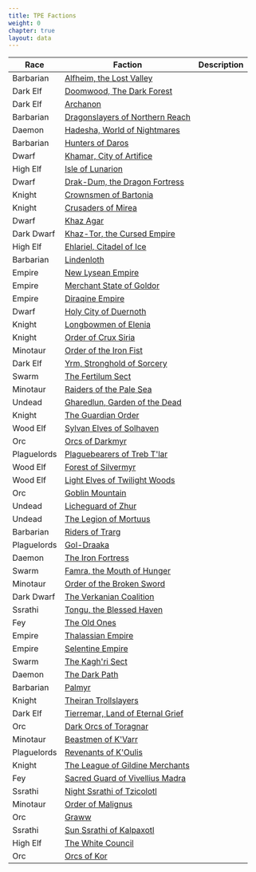 ```yaml
---
title: TPE Factions
weight: 0
chapter: true
layout: data
---
```


Race|Faction|Description
---|---|---
<i class="xa xa-lightning-storm"></i> Barbarian|[<i class="xa xa-bottle-vapors"></i> Alfheim, the Lost Valley](/posts/wbc3/tpe/faction/alfheim)|
<i class="xa xa-dripping-blade"></i> Dark Elf|[<i class="xa xa-alligator-clip"></i> Doomwood, The Dark Forest](/posts/wbc3/tpe/faction/doomwood)|
<i class="xa xa-dripping-blade"></i> Dark Elf|[<i class="xa xa-ammo-bag"></i> Archanon](/posts/wbc3/tpe/faction/archanon)|
<i class="xa xa-lightning-storm"></i> Barbarian|[<i class="xa xa-bottled-bolt"></i> Dragonslayers of Northern Reach](/posts/wbc3/tpe/faction/dragonslayers)|
<i class="xa xa-flaming-claw"></i> Daemon|[<i class="xa xa-fizzing-flask"></i> Hadesha, World of Nightmares](/posts/wbc3/tpe/faction/hadesha)|
<i class="xa xa-lightning-storm"></i> Barbarian|[<i class="xa xa-broken-bottle"></i> Hunters of Daros](/posts/wbc3/tpe/faction/daros)|
<i class="xa xa-beer"></i> Dwarf|[<i class="xa xa-compass"></i> Khamar, City of Artifice](/posts/wbc3/tpe/faction/khamar)|
<i class="xa xa-moon-sun"></i> High Elf|[<i class="xa xa-lantern-flame"></i> Isle of Lunarion](/posts/wbc3/tpe/faction/lunarion)|
<i class="xa xa-beer"></i> Dwarf|[<i class="xa xa-candle"></i> Drak-Dum, the Dragon Fortress](/posts/wbc3/tpe/faction/drakdum)|
<i class="xa xa-helmet"></i> Knight|[<i class="xa xa-seagull"></i> Crownsmen of Bartonia](/posts/wbc3/tpe/faction/bartonia)|
<i class="xa xa-helmet"></i> Knight|[<i class="xa xa-match"></i> Crusaders of Mirea](/posts/wbc3/tpe/faction/mirea)|
<i class="xa xa-beer"></i> Dwarf|[<i class="xa xa-crown"></i> Khaz Agar](/posts/wbc3/tpe/faction/khazagar)|
<i class="xa xa-gear-hammer"></i> Dark Dwarf|[<i class="xa xa-vial"></i> Khaz-Tor, the Cursed Empire](/posts/wbc3/tpe/faction/khaztor)|
<i class="xa xa-moon-sun"></i> High Elf|[<i class="xa xa-key-basic"></i> Ehlariel, Citadel of Ice](/posts/wbc3/tpe/faction/ehlariel)|
<i class="xa xa-lightning-storm"></i> Barbarian|[<i class="xa xa-bubbling-potion"></i> Lindenloth](/posts/wbc3/tpe/faction/lindenloth)|
<i class="xa xa-queen-crown"></i> Empire|[<i class="xa xa-horseshoe"></i> New Lysean Empire](/posts/wbc3/tpe/faction/newlysean)|
<i class="xa xa-queen-crown"></i> Empire|[<i class="xa xa-crown-of-thorns"></i> Merchant State of Goldor](/posts/wbc3/tpe/faction/goldor)|
<i class="xa xa-queen-crown"></i> Empire|[<i class="xa xa-hydra"></i> Diraqine Empire](/posts/wbc3/tpe/faction/diraqine)|
<i class="xa xa-beer"></i> Dwarf|[<i class="xa xa-castle-flag"></i> Holy City of Duernoth](/posts/wbc3/tpe/faction/duernoth)|
<i class="xa xa-helmet"></i> Knight|[<i class="xa xa-medical-pack"></i> Longbowmen of Elenia](/posts/wbc3/tpe/faction/elenia)|
<i class="xa xa-helmet"></i> Knight|[<i class="xa xa-mirror"></i> Order of Crux Siria](/posts/wbc3/tpe/faction/cruxsiria)|
<i class="xa xa-horns"></i> Minotaur|[<i class="xa xa-potion"></i> Order of the Iron Fist](/posts/wbc3/tpe/faction/ironfist)|
<i class="xa xa-dripping-blade"></i> Dark Elf|[<i class="xa xa-book"></i> Yrm, Stronghold of Sorcery](/posts/wbc3/tpe/faction/yrm)|
<i class="xa xa-beetle"></i> Swarm|[<i class="xa xa-torch"></i> The Fertilum Sect](/posts/wbc3/tpe/faction/fertilum)|
<i class="xa xa-horns"></i> Minotaur|[<i class="xa xa-quill-ink"></i> Raiders of the Pale Sea](/posts/wbc3/tpe/faction/palesea)|
<i class="xa xa-skull"></i> Undead|[<i class="xa xa-wooden-sign"></i> Gharedlun, Garden of the Dead](/posts/wbc3/tpe/faction/gharedlun)|
<i class="xa xa-helmet"></i> Knight|[<i class="xa xa-nails"></i> The Guardian Order](/posts/wbc3/tpe/faction/guardian)|
<i class="xa xa-leaf"></i> Wood Elf|[<i class="xa xa-fish"></i> Sylvan Elves of Solhaven](/posts/wbc3/tpe/faction/solhaven)|
<i class="xa xa-blade-bite"></i> Orc|[<i class="xa xa-ship-emblem"></i> Orcs of Darkmyr](/posts/wbc3/tpe/faction/darkmyr)|
<i class="xa xa-eye-monster"></i> Plaguelords|[<i class="xa xa-snorkel"></i> Plaguebearers of Treb T'lar](/posts/wbc3/tpe/faction/trebtlar)|
<i class="xa xa-leaf"></i> Wood Elf|[<i class="xa xa-cat"></i> Forest of Silvermyr](/posts/wbc3/tpe/faction/silvermyr)|
<i class="xa xa-leaf"></i> Wood Elf|[<i class="xa xa-dragonfly"></i> Light Elves of Twilight Woods](/posts/wbc3/tpe/faction/twilightwoods)|
<i class="xa xa-blade-bite"></i> Orc|[<i class="xa xa-rune-stone"></i> Goblin Mountain](/posts/wbc3/tpe/faction/goblinmountain)|
<i class="xa xa-skull"></i> Undead|[<i class="xa xa-bird-claw"></i> Licheguard of Zhur](/posts/wbc3/tpe/faction/zhur)|
<i class="xa xa-skull"></i> Undead|[<i class="xa xa-butterfly"></i> The Legion of Mortuus](/posts/wbc3/tpe/faction/mortuus)|
<i class="xa xa-lightning-storm"></i> Barbarian|[<i class="xa xa-corked-tube"></i> Riders of Trarg](/posts/wbc3/tpe/faction/trarg)|
<i class="xa xa-eye-monster"></i> Plaguelords|[<i class="xa xa-slash-ring"></i> Gol-Draaka](/posts/wbc3/tpe/faction/goldraaka)|
<i class="xa xa-flaming-claw"></i> Daemon|[<i class="xa xa-round-bottom-flask"></i> The Iron Fortress](/posts/wbc3/tpe/faction/ironfortress)|
<i class="xa xa-beetle"></i> Swarm|[<i class="xa xa-three-keys"></i> Famra, the Mouth of Hunger](/posts/wbc3/tpe/faction/famra)|
<i class="xa xa-horns"></i> Minotaur|[<i class="xa xa-ping-pong"></i> Order of the Broken Sword](/posts/wbc3/tpe/faction/brokensword)|
<i class="xa xa-gear-hammer"></i> Dark Dwarf|[<i class="xa xa-vase"></i> The Verkanian Coalition](/posts/wbc3/tpe/faction/verkanian)|
<i class="xa xa-gecko"></i> Ssrathi|[<i class="xa xa-syringe"></i> Tongu, the Blessed Haven](/posts/wbc3/tpe/faction/tongu)|
<i class="xa xa-fairy"></i> Fey|[<i class="xa xa-key"></i> The Old Ones](/posts/wbc3/tpe/faction/oldones)|
<i class="xa xa-queen-crown"></i> Empire|[<i class="xa xa-jigsaw-piece"></i> Thalassian Empire](/posts/wbc3/tpe/faction/thalassian)|
<i class="xa xa-queen-crown"></i> Empire|[<i class="xa xa-hourglass"></i> Selentine Empire](/posts/wbc3/tpe/faction/selentine)|
<i class="xa xa-beetle"></i> Swarm|[<i class="xa xa-trophy"></i> The Kagh'ri Sect](/posts/wbc3/tpe/faction/kaghri)|
<i class="xa xa-flaming-claw"></i> Daemon|[<i class="xa xa-flask"></i> The Dark Path](/posts/wbc3/tpe/faction/darkpath)|
<i class="xa xa-lightning-storm"></i> Barbarian|[<i class="xa xa-heart-bottle"></i> Palmyr](/posts/wbc3/tpe/faction/palmyr)|
<i class="xa xa-helmet"></i> Knight|[<i class="xa xa-ocarina"></i> Theiran Trollslayers](/posts/wbc3/tpe/faction/theiran)|
<i class="xa xa-dripping-blade"></i> Dark Elf|[<i class="xa xa-ball"></i> Tierremar, Land of Eternal Grief](/posts/wbc3/tpe/faction/tierremar)|
<i class="xa xa-blade-bite"></i> Orc|[<i class="xa xa-ringing-bell"></i> Dark Orcs of Toragnar](/posts/wbc3/tpe/faction/toragnar)|
<i class="xa xa-horns"></i> Minotaur|[<i class="xa xa-pawn"></i> Beastmen of K'Varr](/posts/wbc3/tpe/faction/kvarr)|
<i class="xa xa-eye-monster"></i> Plaguelords|[<i class="xa xa-soccer-ball"></i> Revenants of K'Oulis](/posts/wbc3/tpe/faction/koulis)|
<i class="xa xa-helmet"></i> Knight|[<i class="xa xa-noose"></i> The League of Gildine Merchants](/posts/wbc3/tpe/faction/gildine)|
<i class="xa xa-fairy"></i> Fey|[<i class="xa xa-kettlebell"></i> Sacred Guard of Vivellius Madra](/posts/wbc3/tpe/faction/vivellius)|
<i class="xa xa-gecko"></i> Ssrathi|[<i class="xa xa-rabbit"></i> Night Ssrathi of Tzicolotl](/posts/wbc3/tpe/faction/tzicolotl)|
<i class="xa xa-horns"></i> Minotaur|[<i class="xa xa-pills"></i> Order of Malignus](/posts/wbc3/tpe/faction/malignus)|
<i class="xa xa-blade-bite"></i> Orc|[<i class="xa xa-shark"></i> Graww](/posts/wbc3/tpe/faction/graww)|
<i class="xa xa-gecko"></i> Ssrathi|[<i class="xa xa-stopwatch"></i> Sun Ssrathi of Kalpaxotl](/posts/wbc3/tpe/faction/kalpaxotl)|
<i class="xa xa-moon-sun"></i> High Elf|[<i class="xa xa-wrench"></i> The White Council](/posts/wbc3/tpe/faction/whitecouncil)|
<i class="xa xa-blade-bite"></i> Orc|[<i class="xa xa-shotgun-shell"></i> Orcs of Kor](/posts/wbc3/tpe/faction/kor)|
